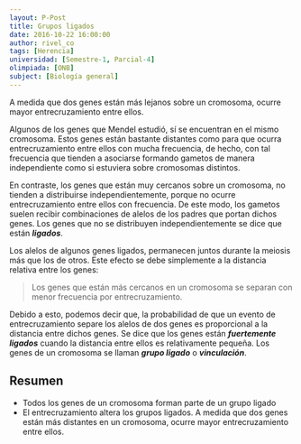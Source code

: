 ```yaml
---
layout: P-Post
title: Grupos ligados
date: 2016-10-22 16:00:00
author: rivel_co
tags: [Herencia]
universidad: [Semestre-1, Parcial-4]
olimpiada: [ONB]
subject: [Biología general]
---
```


A medida que dos genes están más lejanos sobre un cromosoma, ocurre mayor entrecruzamiento entre ellos.

Algunos de los genes que Mendel estudió, sí se encuentran en el mismo cromosoma. Estos genes están bastante distantes como para que ocurra entrecruzamiento entre ellos con mucha frecuencia, de hecho, con tal frecuencia que tienden a asociarse formando gametos de manera independiente como si estuviera sobre cromosomas distintos.

En contraste, los genes que están muy cercanos sobre un cromosoma, no tienden a distribuirse independientemente, porque no ocurre entrecruzamiento entre ellos con frecuencia. De este modo, los gametos suelen recibir combinaciones de alelos de los padres que portan dichos genes. Los genes que no se distribuyen independientemente se dice que están ***ligados***.

Los alelos de algunos genes ligados, permanecen juntos durante la meiosis más que los de otros. Este efecto se debe simplemente a la distancia relativa entre los genes: 

> Los genes que están más cercanos en un cromosoma se separan con menor frecuencia por entrecruzamiento.

Debido a esto, podemos decir que, la probabilidad de que un evento de entrecruzamiento separe los alelos de dos genes es proporcional a la distancia entre dichos genes. Se dice que los genes están ***fuertemente ligados*** cuando la distancia entre ellos es relativamente pequeña. Los genes de un cromosoma se llaman ***grupo ligado*** o ***vinculación***.

## Resumen

- Todos los genes de un cromosoma forman parte de un grupo ligado
- El entrecruzamiento altera los grupos ligados. A medida que dos genes están más distantes en un cromosoma, ocurre mayor entrecruzamiento entre ellos.